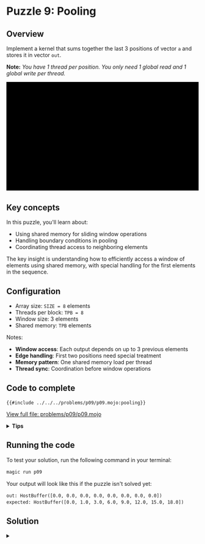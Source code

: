 # Puzzle 9: Pooling

## Overview
Implement a kernel that sums together the last 3 positions of vector `a` and stores it in vector `out`.

**Note:** _You have 1 thread per position. You only need 1 global read and 1 global write per thread._

![Pooling visualization](./media/videos/720p30/puzzle_09_viz.gif)

## Key concepts

In this puzzle, you'll learn about:
- Using shared memory for sliding window operations
- Handling boundary conditions in pooling
- Coordinating thread access to neighboring elements

The key insight is understanding how to efficiently access a window of elements using shared memory, with special handling for the first elements in the sequence.

## Configuration
- Array size: `SIZE = 8` elements
- Threads per block: `TPB = 8`
- Window size: 3 elements
- Shared memory: `TPB` elements

Notes:

- **Window access**: Each output depends on up to 3 previous elements
- **Edge handling**: First two positions need special treatment
- **Memory pattern**: One shared memory load per thread
- **Thread sync**: Coordination before window operations

## Code to complete

```mojo
{{#include ../../../problems/p09/p09.mojo:pooling}}
```
<a href="{{#include ../_includes/repo_url.md}}/blob/main/problems/p09/p09.mojo" class="filename">View full file: problems/p09/p09.mojo</a>

<details>
<summary><strong>Tips</strong></summary>

<div class="solution-tips">

1. Load data and call `barrier()`
2. Special cases: `out[0] = shared[0]`, `out[1] = shared[0] + shared[1]`
3. General case: `if 1 < global_i < size`
4. Sum three elements: `shared[local_i - 2] + shared[local_i - 1] + shared[local_i]`
</div>
</details>

## Running the code

To test your solution, run the following command in your terminal:

```bash
magic run p09
```

Your output will look like this if the puzzle isn't solved yet:
```txt
out: HostBuffer([0.0, 0.0, 0.0, 0.0, 0.0, 0.0, 0.0, 0.0])
expected: HostBuffer([0.0, 1.0, 3.0, 6.0, 9.0, 12.0, 15.0, 18.0])
```

## Solution

<details class="solution-details">
<summary></summary>

```mojo
{{#include ../../../solutions/p09/p09.mojo:pooling_solution}}
```

<div class="solution-explanation">

The solution implements a sliding window sum using shared memory with these key steps:

1. **Shared Memory Setup**:
   - Allocates `TPB` elements in shared memory
   - Each thread loads one element from global memory
   - Uses `barrier()` to ensure all data is loaded

2. **Boundary Cases**:
   - Position 0: `out[0] = shared[0]` (only first element)
   - Position 1: `out[1] = shared[0] + shared[1]` (sum of first two elements)

3. **Main Window Operation**:
   - For positions 2 and beyond: `out[i] = shared[i-2] + shared[i-1] + shared[i]`
   - Uses local indices for shared memory access
   - Maintains coalesced memory access pattern

4. **Memory Access Pattern**:
   - One global read per thread into shared memory
   - One global write per thread from shared memory
   - Uses shared memory for efficient neighbor access
   - Avoids redundant global memory loads

This approach is efficient because:
- Minimizes global memory access
- Uses shared memory for fast neighbor lookups
- Handles boundary conditions without branching in the main case
- Maintains good memory coalescing
</div>
</details>
